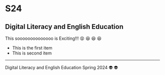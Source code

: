 # S24
## Digital Literacy and English Education

This soooooooooooooo is Exciting!!! :stuck_out_tongue_closed_eyes: :satisfied: :satisfied: :satisfied:

+ This is the first item
+ This is second item
---

Digital Literacy and English Education Spring 2024
👽 :alien:
